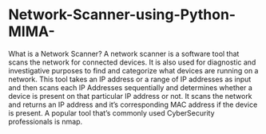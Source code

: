 # Network-Scanner-using-Python-MIMA-
What is a Network Scanner? A network scanner is a software tool that scans the network for connected devices. It is also used for diagnostic and investigative purposes to find and categorize what devices are running on a network. This tool takes an IP address or a range of IP addresses as input and then scans each IP Addresses sequentially and determines whether a device is present on that particular IP address or not. It scans the network and returns an IP address and it’s corresponding MAC address if the device is present. A popular tool that’s commonly used CyberSecurity professionals is nmap.
